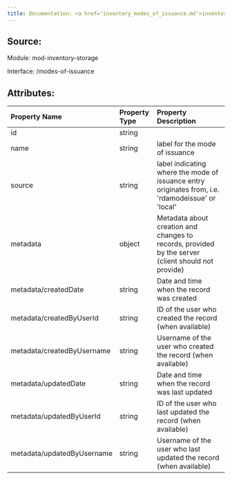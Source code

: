 ```yaml
---
title: Documentation: <a href='inventory_modes_of_issuance.md'>inventory_modes_of_issuance</a>
---
```

## Source:

Module: mod-inventory-storage

Interface: /modes-of-issuance

## Attributes:

| Property Name              | Property Type   | Property Description                                                                               |
|:---------------------------|:----------------|:---------------------------------------------------------------------------------------------------|
| id                         | string          |                                                                                                    |
| name                       | string          | label for the mode of issuance                                                                     |
| source                     | string          | label indicating where the mode of issuance entry originates from, i.e. 'rdamodeissue' or 'local'  |
| metadata                   | object          | Metadata about creation and changes to records, provided by the server (client should not provide) |
| metadata/createdDate       | string          | Date and time when the record was created                                                          |
| metadata/createdByUserId   | string          | ID of the user who created the record (when available)                                             |
| metadata/createdByUsername | string          | Username of the user who created the record (when available)                                       |
| metadata/updatedDate       | string          | Date and time when the record was last updated                                                     |
| metadata/updatedByUserId   | string          | ID of the user who last updated the record (when available)                                        |
| metadata/updatedByUsername | string          | Username of the user who last updated the record (when available)                                  |


